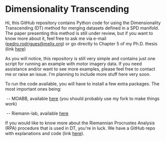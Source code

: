 # Dimensionality Transcending

Hi, this GitHub repository contains Python code for using the Dimensionality Transcending (DT) method for merging datasets defined in a SPD manifold. The paper presenting this method is still under review, but if you want to know more about it, feel free to ask me via e-mail (pedro.rodrigues@melix.org) or go directly to Chapter 5 of my Ph.D. thesis (link [here](https://hal.archives-ouvertes.fr/tel-02345388/))

As you will notice, this repository is still very simple and contains just one script for running an example with motor imagery data. If you need assistance and/or want to see more examples, please feel free to contact me or raise an issue. I'm planning to include more stuff here very soon.

To run the code available, you will have to install a few extra packages. The most important ones being:

​	-- MOABB, available [here](https://github.com/plcrodrigues/moabb) (you should probably use my fork to make things work)

​	-- Riemann-lab, available [here](https://github.com/plcrodrigues/riemann-lab)

If you would like to know more about the Riemannian Procrustes Analysis (RPA) procedure that is used in DT, you're in luck. We have a GitHub repo with explanations and code (link [here](https://github.com/plcrodrigues/RPA)).

